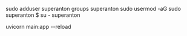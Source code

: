 sudo adduser superanton
groups superanton
sudo usermod -aG sudo superanton
$ su - superanton

uvicorn main:app --reload